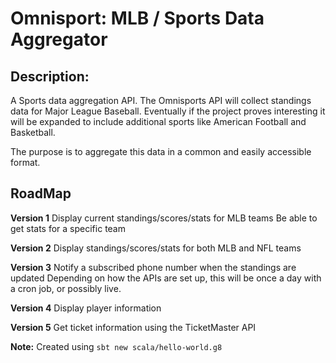 # Omnisport: MLB / Sports Data Aggregator


## Description:

A Sports data aggregation API. The Omnisports API will collect standings data for Major League Baseball. Eventually if the
project proves interesting it will be expanded to include additional sports like American Football and Basketball.

The purpose is to aggregate this data in a common and easily accessible format.

## RoadMap

**Version 1**
Display current standings/scores/stats for MLB teams
Be able to get stats for a specific team

**Version 2**
Display standings/scores/stats for both MLB and NFL teams

**Version 3**
Notify a subscribed phone number when the standings are updated
Depending on how the APIs are set up, this will be once a day with a cron job, or possibly live.

**Version 4**
Display player information

**Version 5**
Get ticket information using the TicketMaster API


**Note:** Created using `sbt new scala/hello-world.g8`